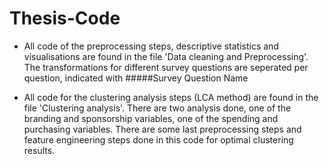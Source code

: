 # Thesis-Code
- All code of the preprocessing steps, descriptive statistics and visualisations are found in the file 'Data cleaning and Preprocessing'. The transformations for different survey questions are seperated per question, indicated with #####Survey Question Name

- All code for the clustering analysis steps (LCA method) are found in the file 'Clustering analysis'. There are two analysis done, one of the branding and sponsorship variables, one of the spending and purchasing variables. There are some last preprocessing steps and feature engineering steps done in this code for optimal clustering results. 
